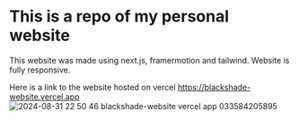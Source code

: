 # This is a repo of my personal website

This website was made using next.js, framermotion and tailwind. Website is fully responsive.

Here is a link to the website hosted on vercel https://blackshade-website.vercel.app
![2024-08-31 22 50 46 blackshade-website vercel app 033584205895](https://github.com/user-attachments/assets/a993e02c-a712-4ee1-9cb7-164824093220)
